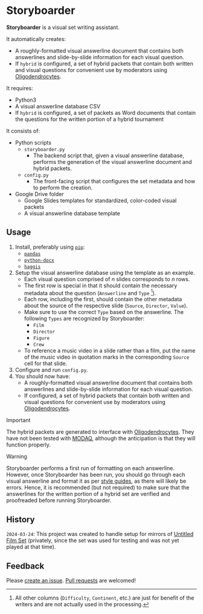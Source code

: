 # Storyboarder

**Storyboarder** is a visual set writing assistant.

It automatically creates:

* A roughly-formatted visual answerline document that contains both answerlines and slide-by-slide information for each visual question.
* If `hybrid` is configured, a set of hybrid packets that contain both written and visual questions for convenient use by moderators using [Oligodendrocytes](https://github.com/hftf/oligodendrocytes).

It requires:

* Python3
* A visual answerline database CSV
* If `hybrid` is configured, a set of packets as Word documents that contain the questions for the written portion of a hybrid tournament

It consists of:

* Python scripts
  * `storyboarder.py`
    * The backend script that, given a visual answerline database, performs the generation of the visual answerline document and hybrid packets.
  * `config.py`
    * The front-facing script that configures the set metadata and how to perform the creation.
* Google Drive folder
  * Google Slides templates for standardized, color-coded visual packets
  * A visual answerline database template

## Usage

1. Install, preferably using [`pip`](https://pip.pypa.io/en/stable/):
   * [`pandas`](https://pandas.pydata.org/)
   * [`python-docx`](https://github.com/python-openxml/python-docx)
   * [`haggis`](https://gitlab.com/madphysicist/haggis)
2. Setup the visual answerline database using the template as an example.
   * Each visual question comprised of $n$ slides corresponds to $n$ rows.
   * The first row is special in that it should contain the necessary metadata about the question (`Answerline` and `Type` [^1]).
   * Each row, including the first, should contain the other metadata about the source of the respective slide (`Source`, `Director`, `Value`).
   * Make sure to use the correct `Type` based on the answerline. The following `Types` are recognized by Storyboarder:
     * `Film`
     * `Director`
     * `Figure`
     * `Crew`
   * To reference a music video in a slide rather than a film, put the name of the music video in quotation marks in the corresponding `Source` cell for that slide.
3. Configure and run `config.py`.
4. You should now have:
   * A roughly-formatted visual answerline document that contains both answerlines and slide-by-slide information for each visual question.
   * If configured, a set of hybrid packets that contain both written and visual questions for convenient use by moderators using [Oligodendrocytes](https://github.com/hftf/oligodendrocytes).

> [!IMPORTANT]
> The hybrid packets are generated to interface with [Oligodendrocytes](https://github.com/hftf/oligodendrocytes). They have not been tested with [MODAQ](https://github.com/alopezlago/MODAQ), although the anticipation is that they will function properly.

> [!WARNING]
> Storyboarder performs a first run of formatting on each answerline. However, once Storyboarder has been run, you should go through each visual answerline and format it as per [style guides](https://minkowski.space/quizbowl/manuals/style/), as there will likely be errors. Hence, it is recommended (but not required) to make sure that the answerlines for the written portion of a hybrid set are verified and proofreaded before running Storyboarder.

## History

`2024-03-24`: This project was created to handle setup for mirrors of [Untitled Film Set](https://hsquizbowl.org/forums/viewtopic.php?t=25325) (privately, since the set was used for testing and was not yet played at that time).

## Feedback

Please [create an issue](https://github.com/ani-per/storyboarder/issues/new). [Pull requests](https://github.com/ani-per/storyboarder/compare) are welcomed!

[^1]: All other columns (`Difficulty`, `Continent`, etc.) are just for benefit of the writers and are not actually used in the processing.
